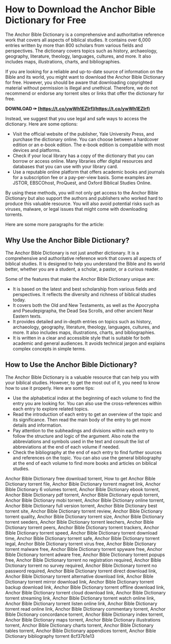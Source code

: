 # How to Download the Anchor Bible Dictionary for Free
 
The Anchor Bible Dictionary is a comprehensive and authoritative reference work that covers all aspects of biblical studies. It contains over 6,000 entries written by more than 800 scholars from various fields and perspectives. The dictionary covers topics such as history, archaeology, geography, literature, theology, languages, cultures, and more. It also includes maps, illustrations, charts, and bibliographies.
 
If you are looking for a reliable and up-to-date source of information on the Bible and its world, you might want to download the Anchor Bible Dictionary for free. However, you should be aware that downloading copyrighted material without permission is illegal and unethical. Therefore, we do not recommend or endorse any torrent sites or links that offer the dictionary for free.
 
**DOWNLOAD ✑ [https://t.co/ywWh1EZlrf](https://t.co/ywWh1EZlrf)**


 
Instead, we suggest that you use legal and safe ways to access the dictionary. Here are some options:
 
- Visit the official website of the publisher, Yale University Press, and purchase the dictionary online. You can choose between a hardcover edition or an e-book edition. The e-book edition is compatible with most devices and platforms.
- Check if your local library has a copy of the dictionary that you can borrow or access online. Many libraries offer digital resources and databases that you can use with your library card.
- Use a reputable online platform that offers academic books and journals for a subscription fee or a pay-per-view basis. Some examples are JSTOR, EBSCOhost, ProQuest, and Oxford Biblical Studies Online.

By using these methods, you will not only get access to the Anchor Bible Dictionary but also support the authors and publishers who worked hard to produce this valuable resource. You will also avoid potential risks such as viruses, malware, or legal issues that might come with downloading torrents.

Here are some more paragraphs for the article:
 
## Why Use the Anchor Bible Dictionary?
 
The Anchor Bible Dictionary is not just another dictionary. It is a comprehensive and authoritative reference work that covers all aspects of biblical studies. It is designed to help you understand the Bible and its world better, whether you are a student, a scholar, a pastor, or a curious reader.
 
Some of the features that make the Anchor Bible Dictionary unique are:

- It is based on the latest and best scholarship from various fields and perspectives. It reflects the diversity and richness of biblical studies today.
- It covers both the Old and New Testaments, as well as the Apocrypha and Pseudepigrapha, the Dead Sea Scrolls, and other ancient Near Eastern texts.
- It provides detailed and in-depth entries on topics such as history, archaeology, geography, literature, theology, languages, cultures, and more. It also includes maps, illustrations, charts, and bibliographies.
- It is written in a clear and accessible style that is suitable for both academic and general audiences. It avoids technical jargon and explains complex concepts in simple terms.

## How to Use the Anchor Bible Dictionary?
 
The Anchor Bible Dictionary is a valuable resource that can help you with your biblical studies. However, to get the most out of it, you need to know how to use it properly. Here are some tips:

- Use the alphabetical index at the beginning of each volume to find the entry you are looking for. You can also use the cross-references within each entry to explore related topics.
- Read the introduction of each entry to get an overview of the topic and its significance. Then read the main body of the entry to get more details and information.
- Pay attention to the subheadings and divisions within each entry to follow the structure and logic of the argument. Also note the abbreviations and symbols used in the text and consult the list of abbreviations at the end of each volume if needed.
- Check the bibliography at the end of each entry to find further sources and references on the topic. You can also use the general bibliography at the end of each volume to find more books and articles on biblical studies.

Anchor Bible Dictionary free download torrent,  How to get Anchor Bible Dictionary torrent file,  Anchor Bible Dictionary torrent magnet link,  Anchor Bible Dictionary 6 volumes torrent,  Anchor Bible Dictionary ebook torrent,  Anchor Bible Dictionary pdf torrent,  Anchor Bible Dictionary epub torrent,  Anchor Bible Dictionary mobi torrent,  Anchor Bible Dictionary online torrent,  Anchor Bible Dictionary full version torrent,  Anchor Bible Dictionary best torrent site,  Anchor Bible Dictionary torrent review,  Anchor Bible Dictionary torrent quality,  Anchor Bible Dictionary torrent size,  Anchor Bible Dictionary torrent seeders,  Anchor Bible Dictionary torrent leechers,  Anchor Bible Dictionary torrent peers,  Anchor Bible Dictionary torrent trackers,  Anchor Bible Dictionary torrent speed,  Anchor Bible Dictionary torrent download time,  Anchor Bible Dictionary torrent safe,  Anchor Bible Dictionary torrent legal,  Anchor Bible Dictionary torrent virus free,  Anchor Bible Dictionary torrent malware free,  Anchor Bible Dictionary torrent spyware free,  Anchor Bible Dictionary torrent adware free,  Anchor Bible Dictionary torrent popups free,  Anchor Bible Dictionary torrent no registration required,  Anchor Bible Dictionary torrent no survey required,  Anchor Bible Dictionary torrent no password required,  Anchor Bible Dictionary torrent direct download link,  Anchor Bible Dictionary torrent alternative download link,  Anchor Bible Dictionary torrent mirror download link,  Anchor Bible Dictionary torrent backup download link,  Anchor Bible Dictionary torrent offline download link,  Anchor Bible Dictionary torrent cloud download link,  Anchor Bible Dictionary torrent streaming link,  Anchor Bible Dictionary torrent watch online link,  Anchor Bible Dictionary torrent listen online link,  Anchor Bible Dictionary torrent read online link,  Anchor Bible Dictionary commentary torrent,  Anchor Bible Dictionary concordance torrent,  Anchor Bible Dictionary index torrent,  Anchor Bible Dictionary maps torrent,  Anchor Bible Dictionary illustrations torrent,  Anchor Bible Dictionary charts torrent,  Anchor Bible Dictionary tables torrent,  Anchor Bible Dictionary appendices torrent,  Anchor Bible Dictionary bibliography torrent
 8cf37b1e13
 
